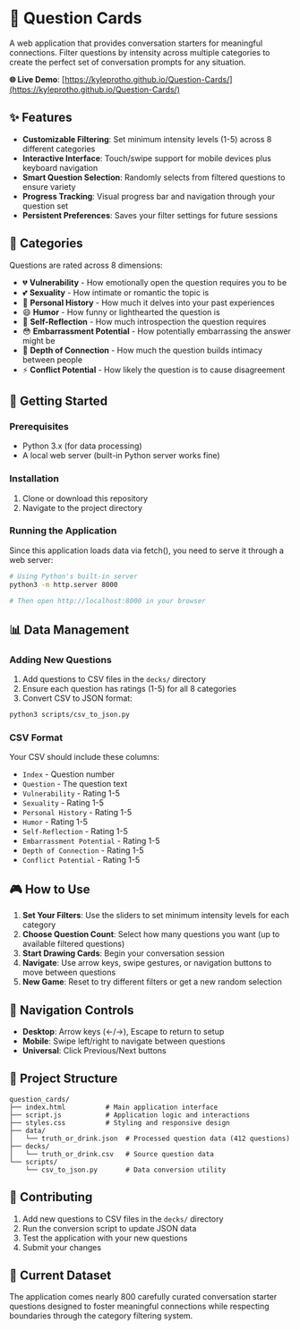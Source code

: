 # 🎴 Question Cards

A web application that provides conversation starters for meaningful connections. Filter questions by intensity across multiple categories to create the perfect set of conversation prompts for any situation.

**🌐 Live Demo**: [https://kyleprotho.github.io/Question-Cards/](https://kyleprotho.github.io/Question-Cards/)

## ✨ Features

- **Customizable Filtering**: Set minimum intensity levels (1-5) across 8 different categories
- **Interactive Interface**: Touch/swipe support for mobile devices plus keyboard navigation
- **Smart Question Selection**: Randomly selects from filtered questions to ensure variety
- **Progress Tracking**: Visual progress bar and navigation through your question set
- **Persistent Preferences**: Saves your filter settings for future sessions

## 🎯 Categories

Questions are rated across 8 dimensions:

- 💔 **Vulnerability** - How emotionally open the question requires you to be
- 💕 **Sexuality** - How intimate or romantic the topic is
- 📖 **Personal History** - How much it delves into your past experiences
- 😄 **Humor** - How funny or lighthearted the question is
- 🤔 **Self-Reflection** - How much introspection the question requires
- 😳 **Embarrassment Potential** - How potentially embarrassing the answer might be
- 🔗 **Depth of Connection** - How much the question builds intimacy between people
- ⚡ **Conflict Potential** - How likely the question is to cause disagreement

## 🚀 Getting Started

### Prerequisites

- Python 3.x (for data processing)
- A local web server (built-in Python server works fine)

### Installation

1. Clone or download this repository
2. Navigate to the project directory

### Running the Application

Since this application loads data via fetch(), you need to serve it through a web server:

```bash
# Using Python's built-in server
python3 -m http.server 8000

# Then open http://localhost:8000 in your browser
```

## 📊 Data Management

### Adding New Questions

1. Add questions to CSV files in the `decks/` directory
2. Ensure each question has ratings (1-5) for all 8 categories
3. Convert CSV to JSON format:

```bash
python3 scripts/csv_to_json.py
```

### CSV Format

Your CSV should include these columns:
- `Index` - Question number
- `Question` - The question text
- `Vulnerability` - Rating 1-5
- `Sexuality` - Rating 1-5
- `Personal History` - Rating 1-5
- `Humor` - Rating 1-5
- `Self-Reflection` - Rating 1-5
- `Embarrassment Potential` - Rating 1-5
- `Depth of Connection` - Rating 1-5
- `Conflict Potential` - Rating 1-5

## 🎮 How to Use

1. **Set Your Filters**: Use the sliders to set minimum intensity levels for each category
2. **Choose Question Count**: Select how many questions you want (up to available filtered questions)
3. **Start Drawing Cards**: Begin your conversation session
4. **Navigate**: Use arrow keys, swipe gestures, or navigation buttons to move between questions
5. **New Game**: Reset to try different filters or get a new random selection

## 🎯 Navigation Controls

- **Desktop**: Arrow keys (←/→), Escape to return to setup
- **Mobile**: Swipe left/right to navigate between questions
- **Universal**: Click Previous/Next buttons

## 📁 Project Structure

```
question_cards/
├── index.html          # Main application interface
├── script.js           # Application logic and interactions
├── styles.css          # Styling and responsive design
├── data/
│   └── truth_or_drink.json  # Processed question data (412 questions)
├── decks/
│   └── truth_or_drink.csv   # Source question data
└── scripts/
    └── csv_to_json.py       # Data conversion utility
```

## 🤝 Contributing

1. Add new questions to CSV files in the `decks/` directory
2. Run the conversion script to update JSON data
3. Test the application with your new questions
4. Submit your changes

## 🎲 Current Dataset

The application comes nearly 800 carefully curated conversation starter questions designed to foster meaningful connections while respecting boundaries through the category filtering system.